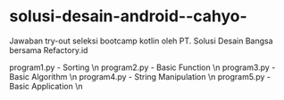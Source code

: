 # solusi-desain-android--cahyo-
Jawaban try-out seleksi bootcamp kotlin oleh PT. Solusi Desain Bangsa bersama Refactory.id

program1.py - Sorting \n
program2.py - Basic Function \n
program3.py - Basic Algorithm \n
program4.py - String Manipulation \n
program5.py - Basic Application \n
